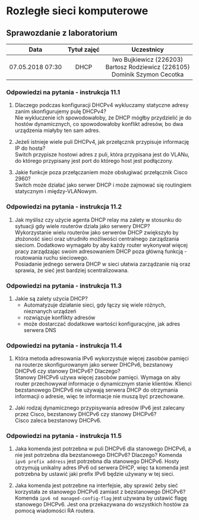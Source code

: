 # Rozległe sieci komputerowe

## Sprawozdanie z laboratorium

Data | Tytuł zajęć | Uczestnicy
:-: | :-: | :-:
07.05.2018 07:30 | DHCP | Iwo Bujkiewicz (226203)<br />Bartosz Rodziewicz (226105)<br />Dominik Szymon Cecotka

### Odpowiedzi na pytania - instrukcja 11.1

1. Dlaczego podczas konfiguracji DHCPv4 wykluczamy statyczne adresy zanim skonfigurujemy pulę DHCPv4?  
	Nie wykluczenie ich spowodowałoby, że DHCP mógłby przydzielić je do hostów dynamicznych, co spowodowałoby konflikt adresów, bo dwa urządzenia miałyby ten sam adres.

1. Jeżeli istnieje wiele puli DHCPv4, jak przełącznik przypisuje informację IP do hosta?  
	Switch przypisze hostowi adres z puli, która przypisana jest do VLANu, do którego przypisany jest port do którego host jest podłączony.

1. Jakie funkcje poza przełączaniem może obsługiwać przełącznik Cisco 2960?  
	Switch może działać jako serwer DHCP i może zajmować się routingiem statycznym i między-VLANowym.

### Odpowiedzi na pytania - instrukcja 11.2

1. Jak myślisz czy użycie agenta DHCP relay ma zalety w stosunku do sytuacji gdy wiele routerów działa jako serwery DHCP?  
	Wykorzystanie wielu routerów jako serwerów DHCP zwiększyło by złożoność sieci oraz utrudniło możliwości centralnego zarządzania sieciom. Dodatkowo wymagało by aby każdy router wykonywał więcej pracy zarządzając swoim adresowaniem DHCP poza główną funkcją - routowania ruchu sieciowego.  
	Posiadanie jednego serwera DHCP w sieci ułatwia zarządzanie nią oraz sprawia, że sieć jest bardziej scentralizowana.

### Odpowiedzi na pytania - instrukcja 11.3

1. Jakie są zalety użycia DHCP?
	* Automatyzuje działanie sieci, gdy łączy się wiele różnych, nieznanych urządzeń
	* rozwiązuje konflikty adresów
	* może dostarczać dodatkowe wartości konfiguracyjne, jak adres serwera DNS

### Odpowiedzi na pytania - instrukcja 11.4

1. Która metoda adresowania IPv6 wykorzystuje więcej zasobów pamięci na routerze skonfigurowanym jako serwer DHCPv6, bezstanowy DHCPv6 czy stanowy DHCPv6? Dlaczego?  
	Stanowy DHCPv6 używa więcej zasobów pamięci. Wymaga on aby router przechowywał informacje o dynamicznym stanie klientów. Klienci bezstanowego DHCPv6 nie używają serwera DHCP do otrzymania informacji o adresie, więc te informacje nie muszą być przechowane.
	<!--
	Sprawdz czy dobrze to przetlumaczylem :|

	Stateful DHCPv6 uses more memory resources. Answers will vary, but Stateful DHCPv6 requires the router to store dynamic state information about the DHCPv6 clients. Stateless DHCPv6 clients do not use the DHCP server to obtain address information, so this information does not need to be stored.
	-->

1. Jaki rodzaj dynamicznego przypisywania adresów IPv6 jest zalecany przez Cisco, bezstanowy DHCPv6 czy stanowy DHCPv6?  
	Cisco zaleca bezstanowy DHCPv6.

### Odpowiedzi na pytania - instrukcja 11.5

1. Jaka komenda jest potrzebna w puli DHCPv6 dla stanowego DHCPv6, a nie jest potrzebna dla bezstanowego DHCPv6? Dlaczego?
	Komenda `ipv6 prefix address` jest potrzebna dla stanowego DHCPv6. Hosty otrzymują unikalny adres IPv6 od serwera DHCP, więc ta komenda jest potrzebna by ustawić jaki prefix IPv6 będzie używany w tej sieci.

1. Jaka komenda jest potrzebne na interfejsie, aby sprawić żeby sieć korzystała ze stanowego DHCPv6 zamiast z bezstanowego DHCPv6?
	Komenda `ipv6 nd managed-config-flag` jest używana by ustawić flagę stanowego DHCPv6. Jest ona przekazywana do wszystkich hostów za pomocą wiadomości RA routera.

